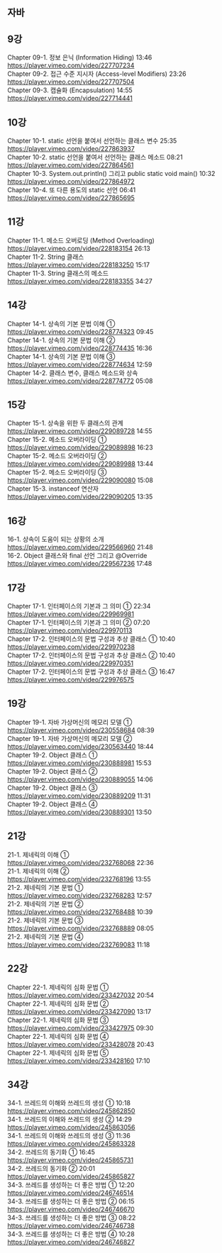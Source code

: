 ## 자바
## 9강
Chapter 09-1. 정보 은닉 (Information Hiding)      13:46  
 https://player.vimeo.com/video/227707234  
Chapter 09-2. 접근 수준 지시자 (Access-level Modifiers)    23:26  
 https://player.vimeo.com/video/227707504         
Chapter 09-3. 캡슐화 (Encapsulation)    14:55  
 https://player.vimeo.com/video/227714441     

## 10강
Chapter 10-1. static 선언을 붙여서 선언하는 클래스 변수     25:35  
 https://player.vimeo.com/video/227863937    
Chapter 10-2. static 선언을 붙여서 선언하는 클래스 메소드    08:21  
 https://player.vimeo.com/video/227864561    
Chapter 10-3. System.out.println() 그리고 public static void main()      10:32  
 https://player.vimeo.com/video/227864972    
Chapter 10-4. 또 다른 용도의 static 선언     06:41
 https://player.vimeo.com/video/227865695      

## 11강
Chapter 11-1. 메소드 오버로딩 (Method Overloading)     
 https://player.vimeo.com/video/228183154      26:13                         
Chapter 11-2. String 클래스                 
 https://player.vimeo.com/video/228183250      15:17                                   
Chapter 11-3. String 클래스의 메소드            
 https://player.vimeo.com/video/228183355      34:27           

## 14강
Chapter 14-1. 상속의 기본 문법 이해 ①       
 https://player.vimeo.com/video/228774323        09:45  
Chapter 14-1. 상속의 기본 문법 이해 ②       
 https://player.vimeo.com/video/228774435        16:36  
Chapter 14-1. 상속의 기본 문법 이해 ③       
 https://player.vimeo.com/video/228774634        12:59  
Chapter 14-2. 클래스 변수, 클래스 메소드와 상속  
 https://player.vimeo.com/video/228774772        05:08  

## 15강
Chapter 15-1. 상속을 위한 두 클래스의 관계      
  https://player.vimeo.com/video/229089728       14:55  
Chapter 15-2. 메소드 오버라이딩 ①          
  https://player.vimeo.com/video/229089898       16:23  
Chapter 15-2. 메소드 오버라이딩 ②          
  https://player.vimeo.com/video/229089988       13:44  
Chapter 15-2. 메소드 오버라이딩 ③          
  https://player.vimeo.com/video/229090080       15:08  
Chapter 15-3. instanceof 연산자            
  https://player.vimeo.com/video/229090205       13:35  

## 16강
16-1. 상속이 도움이 되는 상황의 소개  
 https://player.vimeo.com/video/229566960        21:48        
16-2. Object 클래스와 final 선언 그리고 @Override  
 https://player.vimeo.com/video/229567236        17:48  

## 17강
Chapter 17-1. 인터페이스의 기본과 그 의미 ①         22:34        
 https://player.vimeo.com/video/229969981  
Chapter 17-1. 인터페이스의 기본과 그 의미 ②         07:20        
 https://player.vimeo.com/video/229970113​      
Chapter 17-2. 인터페이스의 문법 구성과 추상 클래스 ①     10:40  
 https://player.vimeo.com/video/229970238  
Chapter 17-2. 인터페이스의 문법 구성과 추상 클래스 ②     10:40        
 https://player.vimeo.com/video/229970351  
Chapter 17-2. 인터페이스의 문법 구성과 추상 클래스 ③     16:47        
 https://player.vimeo.com/video/229976575  

## 19강 
Chapter 19-1. 자바 가상머신의 메모리 모델 ①  
  https://player.vimeo.com/video/230558684      08:39  
Chapter 19-1. 자바 가상머신의 메모리 모델 ②  
  https://player.vimeo.com/video/230563440      18:44  
Chapter 19-2. Object 클래스 ①   
  https://player.vimeo.com/video/230888981      15:53      
Chapter 19-2. Object 클래스 ②   
  https://player.vimeo.com/video/230889055       14:06  
Chapter 19-2. Object 클래스 ③   
  https://player.vimeo.com/video/230889209       11:31  
Chapter 19-2. Object 클래스 ④   
  https://player.vimeo.com/video/230889301       13:50  

## 21강
21-1. 제네릭의 이해 ①    
  https://player.vimeo.com/video/232768068       22:36  
21-1. 제네릭의 이해 ②    
  https://player.vimeo.com/video/232768196       13:55  
21-2. 제네릭의 기본 문법 ①   
  https://player.vimeo.com/video/232768283       12:57  
21-2. 제네릭의 기본 문법 ②   
  https://player.vimeo.com/video/232768488       10:39  
21-2. 제네릭의 기본 문법 ③    
  https://player.vimeo.com/video/232768889       08:05  
21-2. 제네릭의 기본 문법 ④   
  https://player.vimeo.com/video/232769083       11:18  

## 22강
 Chapter 22-1. 제네릭의 심화 문법 ①  
  https://player.vimeo.com/video/233427032      20:54  
 Chapter 22-1. 제네릭의 심화 문법 ②  
  https://player.vimeo.com/video/233427090      13:17        
 Chapter 22-1. 제네릭의 심화 문법 ③  
  https://player.vimeo.com/video/233427975      09:30          
 Chapter 22-1. 제네릭의 심화 문법 ④  
  https://player.vimeo.com/video/233428078      20:43        
 Chapter 22-1. 제네릭의 심화 문법 ⑤  
  https://player.vimeo.com/video/233428160      17:10          

## 34강
34-1. 쓰레드의 이해와 쓰레드의 생성 ①  10:18  
 https://player.vimeo.com/video/245862850  
34-1. 쓰레드의 이해와 쓰레드의 생성 ②  14:29  
 https://player.vimeo.com/video/245863056  
34-1. 쓰레드의 이해와 쓰레드의 생성 ③  11:36  
 https://player.vimeo.com/video/245863328  
34-2. 쓰레드의 동기화 ①  16:45  
 https://player.vimeo.com/video/245865731  
34-2. 쓰레드의 동기화 ②  20:01  
 https://player.vimeo.com/video/245865827  
34-3. 쓰레드를 생성하는 더 좋은 방법 ①  12:20  
 https://player.vimeo.com/video/246746514  
34-3. 쓰레드를 생성하는 더 좋은 방법 ②  06:15  
 https://player.vimeo.com/video/246746670  
34-3. 쓰레드를 생성하는 더 좋은 방법 ③  08:22  
 https://player.vimeo.com/video/246746738  
34-3. 쓰레드를 생성하는 더 좋은 방법 ④  10:28  
 https://player.vimeo.com/video/246746827  

